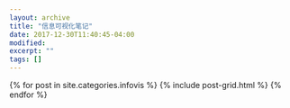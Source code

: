 ```yaml
---
layout: archive
title: "信息可视化笔记"
date: 2017-12-30T11:40:45-04:00
modified:
excerpt: ""
tags: []
---
```



<div class="tiles">
{% for post in site.categories.infovis %}
  {% include post-grid.html %}
{% endfor %}
</div><!-- /.tiles 把所有categories 有 infovis 的列出来-->